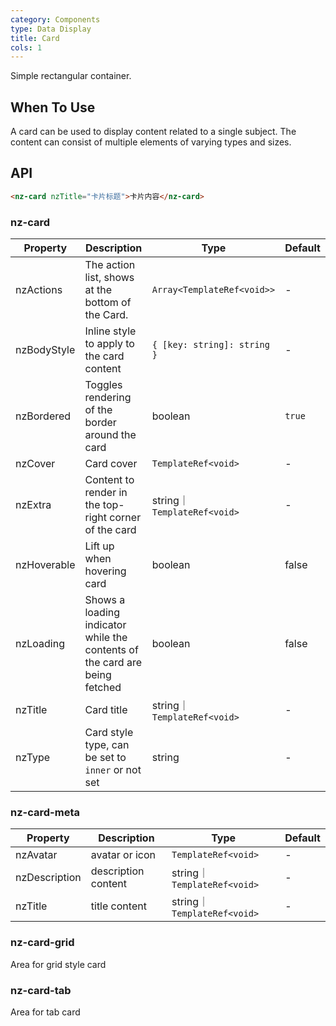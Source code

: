 ```yaml
---
category: Components
type: Data Display
title: Card
cols: 1
---
```


Simple rectangular container.

## When To Use

A card can be used to display content related to a single subject. The content can consist of multiple elements of varying types and sizes.

## API

```html
<nz-card nzTitle="卡片标题">卡片内容</nz-card>
```

### nz-card

| Property | Description | Type | Default |
| -------- | ----------- | ---- | ------- |
| nzActions | The action list, shows at the bottom of the Card. | `Array<TemplateRef<void>>` | - |
| nzBodyStyle | Inline style to apply to the card content | `{ [key: string]: string }` | - |
| nzBordered | Toggles rendering of the border around the card | boolean | `true` |
| nzCover | Card cover | `TemplateRef<void>` | - |
| nzExtra | Content to render in the top-right corner of the card | string｜`TemplateRef<void>` | - |
| nzHoverable | Lift up when hovering card | boolean | false |
| nzLoading | Shows a loading indicator while the contents of the card are being fetched | boolean | false |
| nzTitle | Card title | string｜`TemplateRef<void>` | - |
| nzType | Card style type, can be set to `inner` or not set | string | - |


### nz-card-meta

| Property | Description | Type | Default |
| -------- | ----------- | ---- | ------- |
| nzAvatar | avatar or icon | `TemplateRef<void>` | - |
| nzDescription | description content |string｜ `TemplateRef<void>` | - |
| nzTitle | title content | string｜`TemplateRef<void>` | - |

### nz-card-grid
Area for grid style card 

### nz-card-tab
Area for tab card
